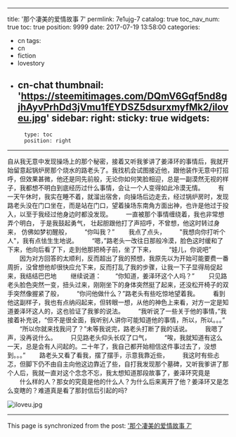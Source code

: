 
---
title: '那个凄美的爱情故事 7'
permlink: 7e1ujg-7
catalog: true
toc_nav_num: true
toc: true
position: 9999
date: 2017-07-19 13:58:00
categories:
- cn
tags:
- cn
- fiction
- lovestory
- cn-chat
thumbnail: 'https://steemitimages.com/DQmV6Gqf5nd8gjhAyvPrhDd3jVmu1fEYDSZ5dsurxmyfMk2/iloveu.jpg'
sidebar:
    right:
        sticky: true
widgets:
    -
        type: toc
        position: right
---


自从我无意中发现操场上的那个秘密，接着又听我爹讲了姜泽环的事情后，我就开始留意起锅炉房那个烧水的路老头了。我找机会试图接近他，跟他装作无意中打招呼，但效果甚微，他还是同先前般，无论你如何笑脸相迎，总是一副漠然无视的样子，我都想不明白到底经历过什么事情，会让一个人变得如此冷漠无情。
　　有一天午休时，我实在睡不着，就溜出宿舍，向操场后边走去，经过锅炉房时，发现路老头没在门口坐在，而是站在门口，望着操场东南角方面出神，也许是他过于投入，以至于我经过他身边时都没发现。
　　一直被那个事情缠绕着，我也非常想弄个明白，  于是我鼓起勇气， 壮起胆跟他打了声招呼，不曾想，他这时转过身来，  仿佛如梦初醒般，
　　“你叫我？”
　　我点了点头，
　　"我想向你打听个人"，我有点怯生生地说。
　　“嗯，”路老头一改往日那般冷漠，脸色这时缓和了下来，他向后看了下，走到他那把椅子前，坐了下来，
　　“娃儿，你说吧”
　　因为对方回答的太顺利，反而超出了我的预想，我原先以为开始可能要费一番周折，没曾想他却很快应允下来，反而打乱了我的步骤，让我一下子显得局促起来，我结结巴巴地
　　继续说道：
　　“你知道，姜泽环这个人吗？”
　　只见路老头脸色突然一变，扭头过来，刚刚坐下的身体突然挺了起来，还没松开椅子的双手突然像握紧了般，
　　“你问他做什么？”路老头有些吃惊地望着我。
　　看到他这副样子，我也有点纳闷起来，但转眼一想，从他的神色上来看，对方一定是知道姜泽环这人的，这也验证了我爹的说法。
　　“我听说了一些关于他的事情，”我接着补充说，“但不是很全面，我听别人讲你可能知道他的事情，所以，所以。。。”
　　“所以你就来找我问了？”未等我说完，路老头打断了我的话说。
　　我嗯了声，没再说什么。
　　只见路老头仰头长叹了口气，
　　“唉，我就知道有这么一天，总是会有人问起的。二十年了，我自己都开始相信这件事过去了，没想到。。。”
　　路老头又看了看我，摆了摆手，示意我靠近些，
　　我这时有些忐忑，但脚下仍不由自主向他这边靠近了些，自打我发现那个墓碑，又听我爹讲了那个人后，我就一直对这个念念不忘，我太想知道那段故事了，姜泽环究竟是
　　什么样的人？那女的究竟是他的什么人？为什么后来离开了他？姜泽环又是怎么变瞎的？难道真是看了那封信后引起的吗?


![iloveu.jpg](https://steemitimages.com/DQmV6Gqf5nd8gjhAyvPrhDd3jVmu1fEYDSZ5dsurxmyfMk2/iloveu.jpg)

- - -

This page is synchronized from the post: ['那个凄美的爱情故事 7'](https://steemit.com/@rivalhw/7e1ujg-7)
